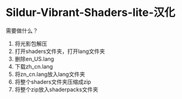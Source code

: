 # Sildur-Vibrant-Shaders-lite-汉化

需要做什么？
1. 将光影包解压
2. 打开shaders文件夹，打开lang文件夹
3. 删除en_US.lang
4. 下载zh_cn.lang
5. 将zn_cn.lang放入lang文件夹
6. 将整个shaders文件夹压缩成zip
7. 将整个zip放入shaderpacks文件夹
